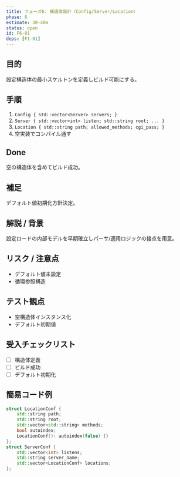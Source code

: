 ```yaml
---
title: フェーズ6: 構造体設計（Config/Server/Location）
phase: 6
estimate: 30-40m
status: open
id: F6-01
deps: [F1-01]
---
```


## 目的
設定構造体の最小スケルトンを定義しビルド可能にする。

## 手順
1. `Config { std::vector<Server> servers; }`
2. `Server { std::vector<int> listen; std::string root; ... }`
3. `Location { std::string path; allowed_methods; cgi_pass; }`
4. 空実装でコンパイル通す

## Done
空の構造体を含めてビルド成功。

## 補足
デフォルト値初期化方針決定。

## 解説 / 背景
設定ロードの内部モデルを早期確立しパーサ/適用ロジックの接点を用意。

## リスク / 注意点
- デフォルト値未設定
- 循環参照構造

## テスト観点
- 空構造体インスタンス化
- デフォルト初期値

## 受入チェックリスト
- [ ] 構造体定義
- [ ] ビルド成功
- [ ] デフォルト初期化

## 簡易コード例
```cpp
struct LocationConf {
	std::string path;
	std::string root;
	std::vector<std::string> methods;
	bool autoindex;
	LocationConf(): autoindex(false) {}
};
struct ServerConf {
	std::vector<int> listens;
	std::string server_name;
	std::vector<LocationConf> locations;
};
```

